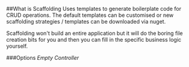 ##What is Scaffolding 
Uses templates to generate boilerplate code for CRUD operations. The default templates can be customised or new
scaffolding strategies / templates can be downloaded via nuget.

Scaffolding won't build an entire application but it will do the boring file creation bits for you and then you
can fill in the specific business logic yourself.

###Options
_Empty Controller_

